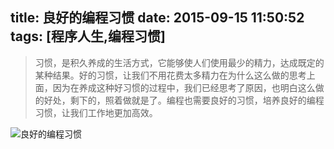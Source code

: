 title: 良好的编程习惯
date: 2015-09-15 11:50:52
tags: [程序人生,编程习惯]
---

> 习惯，是积久养成的生活方式，它能够使人们使用最少的精力，达成既定的某种结果。好的习惯，让我们不用花费太多精力在为什么这么做的思考上面，因为在养成这种好习惯的过程中，我们已经思考了原因，也明白这么做的好处，剩下的，照着做就是了。编程也需要良好的习惯，培养良好的编程习惯，让我们工作地更加高效。
<!-- more -->

![良好的编程习惯](http://7xlt6k.com1.z0.glb.clouddn.com/%E8%89%AF%E5%A5%BD%E7%9A%84%E7%BC%96%E7%A8%8B%E4%B9%A0%E6%83%AF.png)
